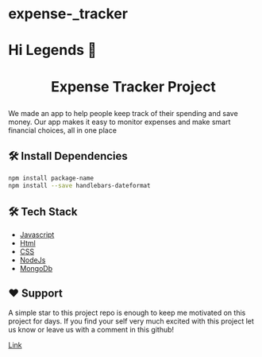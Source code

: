 # expense-\_tracker

# Hi Legends 👋

# <p align="center">Expense Tracker Project</p>

We made an app to help people keep track of their spending and save money. Our app makes it easy to monitor expenses and make smart financial choices, all in one place

## 🛠️ Install Dependencies

```bash
npm install package-name
npm install --save handlebars-dateformat

```

## 🛠️ Tech Stack

- [Javascript]()
- [Html]()
- [CSS]()
- [NodeJs]()
- [MongoDb]()

## ❤️ Support

A simple star to this project repo is enough to keep me motivated on this project for days. If you find your self very much excited with this project let us know or leave us with a comment in this github!

[Link](https://www.google.com)
